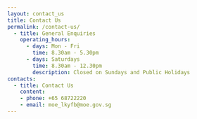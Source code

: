 ```yaml
---
layout: contact_us
title: Contact Us
permalink: /contact-us/
  - title: General Enquiries
    operating_hours:
      - days: Mon - Fri
        time: 8.30am - 5.30pm
      - days: Saturdays
        time: 8.30am - 12.30pm
        description: Closed on Sundays and Public Holidays
contacts:
  - title: Contact Us
    content:
    - phone: +65 68722220
    - email: moe_lkyfb@moe.gov.sg
---
```

